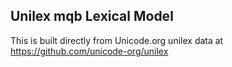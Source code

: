 Unilex mqb Lexical Model
----------------------

This is built directly from Unicode.org unilex data at
https://github.com/unicode-org/unilex
